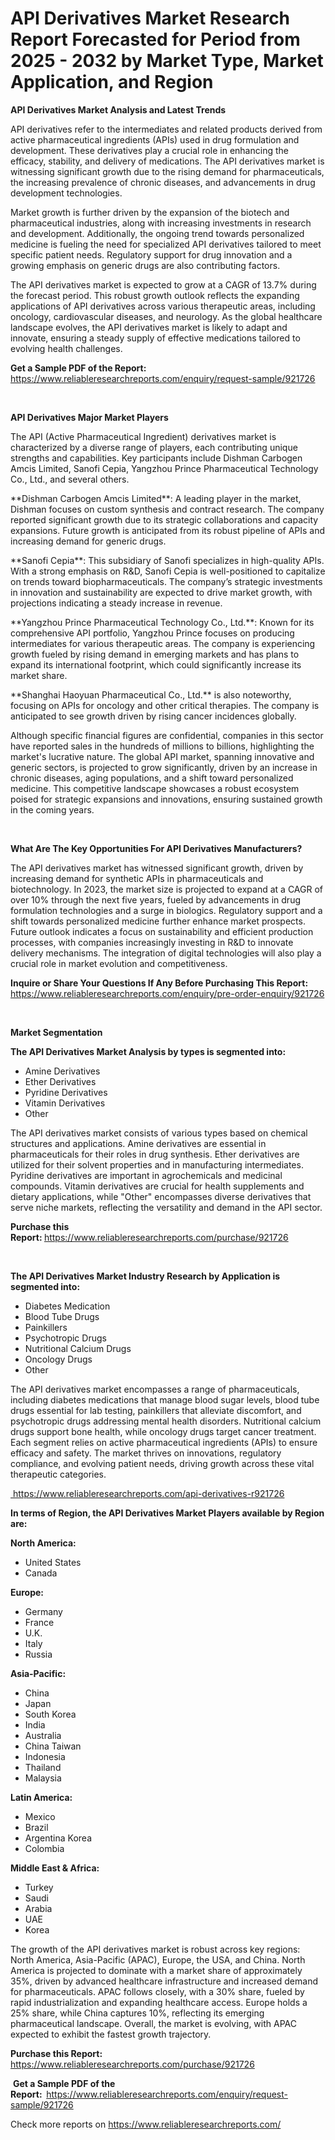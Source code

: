<p><h1>API Derivatives Market Research Report Forecasted for Period from 2025 -  2032 by Market Type, Market Application, and Region</h1></p><p><strong>API Derivatives Market Analysis and Latest Trends</strong></p>
<p><p>API derivatives refer to the intermediates and related products derived from active pharmaceutical ingredients (APIs) used in drug formulation and development. These derivatives play a crucial role in enhancing the efficacy, stability, and delivery of medications. The API derivatives market is witnessing significant growth due to the rising demand for pharmaceuticals, the increasing prevalence of chronic diseases, and advancements in drug development technologies.</p><p>Market growth is further driven by the expansion of the biotech and pharmaceutical industries, along with increasing investments in research and development. Additionally, the ongoing trend towards personalized medicine is fueling the need for specialized API derivatives tailored to meet specific patient needs. Regulatory support for drug innovation and a growing emphasis on generic drugs are also contributing factors.</p><p>The API derivatives market is expected to grow at a CAGR of 13.7% during the forecast period. This robust growth outlook reflects the expanding applications of API derivatives across various therapeutic areas, including oncology, cardiovascular diseases, and neurology. As the global healthcare landscape evolves, the API derivatives market is likely to adapt and innovate, ensuring a steady supply of effective medications tailored to evolving health challenges.</p></p>
<p><strong>Get a Sample PDF of the Report:&nbsp;</strong> <a href="https://www.reliableresearchreports.com/enquiry/request-sample/921726?utm_campaign=2002&utm_medium=2&utm_source=Github&utm_content=ia&utm_term=01022025&utm_id=api-derivatives">https://www.reliableresearchreports.com/enquiry/request-sample/921726</a></p>
<p>&nbsp;</p>
<p><strong>API Derivatives Major Market Players</strong></p>
<p><p>The API (Active Pharmaceutical Ingredient) derivatives market is characterized by a diverse range of players, each contributing unique strengths and capabilities. Key participants include Dishman Carbogen Amcis Limited, Sanofi Cepia, Yangzhou Prince Pharmaceutical Technology Co., Ltd., and several others.</p><p>**Dishman Carbogen Amcis Limited**: A leading player in the market, Dishman focuses on custom synthesis and contract research. The company reported significant growth due to its strategic collaborations and capacity expansions. Future growth is anticipated from its robust pipeline of APIs and increasing demand for generic drugs.</p><p>**Sanofi Cepia**: This subsidiary of Sanofi specializes in high-quality APIs. With a strong emphasis on R&D, Sanofi Cepia is well-positioned to capitalize on trends toward biopharmaceuticals. The company’s strategic investments in innovation and sustainability are expected to drive market growth, with projections indicating a steady increase in revenue.</p><p>**Yangzhou Prince Pharmaceutical Technology Co., Ltd.**: Known for its comprehensive API portfolio, Yangzhou Prince focuses on producing intermediates for various therapeutic areas. The company is experiencing growth fueled by rising demand in emerging markets and has plans to expand its international footprint, which could significantly increase its market share.</p><p>**Shanghai Haoyuan Pharmaceutical Co., Ltd.** is also noteworthy, focusing on APIs for oncology and other critical therapies. The company is anticipated to see growth driven by rising cancer incidences globally.</p><p>Although specific financial figures are confidential, companies in this sector have reported sales in the hundreds of millions to billions, highlighting the market's lucrative nature. The global API market, spanning innovative and generic sectors, is projected to grow significantly, driven by an increase in chronic diseases, aging populations, and a shift toward personalized medicine. This competitive landscape showcases a robust ecosystem poised for strategic expansions and innovations, ensuring sustained growth in the coming years.</p></p>
<p>&nbsp;</p>
<p><strong>What Are The Key Opportunities For API Derivatives Manufacturers?</strong></p>
<p><p>The API derivatives market has witnessed significant growth, driven by increasing demand for synthetic APIs in pharmaceuticals and biotechnology. In 2023, the market size is projected to expand at a CAGR of over 10% through the next five years, fueled by advancements in drug formulation technologies and a surge in biologics. Regulatory support and a shift towards personalized medicine further enhance market prospects. Future outlook indicates a focus on sustainability and efficient production processes, with companies increasingly investing in R&D to innovate delivery mechanisms. The integration of digital technologies will also play a crucial role in market evolution and competitiveness.</p></p>
<p><strong>Inquire or Share Your Questions If Any Before Purchasing This Report:</strong> <a href="https://www.reliableresearchreports.com/enquiry/pre-order-enquiry/921726?utm_campaign=2002&utm_medium=2&utm_source=Github&utm_content=ia&utm_term=01022025&utm_id=api-derivatives">https://www.reliableresearchreports.com/enquiry/pre-order-enquiry/921726</a></p>
<p>&nbsp;</p>
<p><strong>Market Segmentation</strong></p>
<p><strong>The API Derivatives Market Analysis by types is segmented into:</strong></p>
<p><ul><li>Amine Derivatives</li><li>Ether Derivatives</li><li>Pyridine Derivatives</li><li>Vitamin Derivatives</li><li>Other</li></ul></p>
<p><p>The API derivatives market consists of various types based on chemical structures and applications. Amine derivatives are essential in pharmaceuticals for their roles in drug synthesis. Ether derivatives are utilized for their solvent properties and in manufacturing intermediates. Pyridine derivatives are important in agrochemicals and medicinal compounds. Vitamin derivatives are crucial for health supplements and dietary applications, while "Other" encompasses diverse derivatives that serve niche markets, reflecting the versatility and demand in the API sector.</p></p>
<p><strong>Purchase this Report:&nbsp;</strong><a href="https://www.reliableresearchreports.com/purchase/921726?utm_campaign=2002&utm_medium=2&utm_source=Github&utm_content=ia&utm_term=01022025&utm_id=api-derivatives">https://www.reliableresearchreports.com/purchase/921726</a></p>
<p>&nbsp;</p>
<p><strong>The API Derivatives Market Industry Research by Application is segmented into:</strong></p>
<p><ul><li>Diabetes Medication</li><li>Blood Tube Drugs</li><li>Painkillers</li><li>Psychotropic Drugs</li><li>Nutritional Calcium Drugs</li><li>Oncology Drugs</li><li>Other</li></ul></p>
<p><p>The API derivatives market encompasses a range of pharmaceuticals, including diabetes medications that manage blood sugar levels, blood tube drugs essential for lab testing, painkillers that alleviate discomfort, and psychotropic drugs addressing mental health disorders. Nutritional calcium drugs support bone health, while oncology drugs target cancer treatment. Each segment relies on active pharmaceutical ingredients (APIs) to ensure efficacy and safety. The market thrives on innovations, regulatory compliance, and evolving patient needs, driving growth across these vital therapeutic categories.</p></p>
<p><a href="https://www.reliableresearchreports.com/api-derivatives-r921726?utm_campaign=2002&utm_medium=2&utm_source=Github&utm_content=ia&utm_term=01022025&utm_id=api-derivatives">&nbsp;https://www.reliableresearchreports.com/api-derivatives-r921726</a></p>
<p><strong>In terms of Region, the API Derivatives Market Players available by Region are:</strong></p>
<p>
    <p> <strong> North America: </strong>
        <ul>
            <li>United States</li>
            <li>Canada</li>
        </ul>
        </p> 
    <p> <strong> Europe: </strong>
        <ul>
            <li>Germany</li>
            <li>France</li>
            <li>U.K.</li>
            <li>Italy</li>
            <li>Russia</li>
        </ul>
        </p> 
    <p> <strong> Asia-Pacific: </strong>
        <ul>
            <li>China</li>
            <li>Japan</li>
            <li>South Korea</li>
            <li>India</li>
            <li>Australia</li>
            <li>China Taiwan</li>
            <li>Indonesia</li>
            <li>Thailand</li>
            <li>Malaysia</li>
        </ul>
        </p> 
    <p> <strong> Latin America: </strong>
        <ul>
            <li>Mexico</li>
            <li>Brazil</li>
            <li>Argentina Korea</li>
            <li>Colombia</li>
        </ul>
        </p> 
    <p> <strong> Middle East & Africa: </strong>
        <ul>
            <li>Turkey</li>
            <li>Saudi</li>
            <li>Arabia</li>
            <li>UAE</li>
            <li>Korea</li>
        </ul>
    </p>
    </p>
<p><p>The growth of the API derivatives market is robust across key regions: North America, Asia-Pacific (APAC), Europe, the USA, and China. North America is projected to dominate with a market share of approximately 35%, driven by advanced healthcare infrastructure and increased demand for pharmaceuticals. APAC follows closely, with a 30% share, fueled by rapid industrialization and expanding healthcare access. Europe holds a 25% share, while China captures 10%, reflecting its emerging pharmaceutical landscape. Overall, the market is evolving, with APAC expected to exhibit the fastest growth trajectory.</p></p>
<p><strong>Purchase this Report: </strong><a href="https://www.reliableresearchreports.com/purchase/921726?utm_campaign=2002&utm_medium=2&utm_source=Github&utm_content=ia&utm_term=01022025&utm_id=api-derivatives">https://www.reliableresearchreports.com/purchase/921726</a></p>
<p>&nbsp;<strong>Get a Sample PDF of the Report:&nbsp;&nbsp;</strong><a href="https://www.reliableresearchreports.com/enquiry/request-sample/921726?utm_campaign=2002&utm_medium=2&utm_source=Github&utm_content=ia&utm_term=01022025&utm_id=api-derivatives">https://www.reliableresearchreports.com/enquiry/request-sample/921726</a></p>
<p><strong></strong></p>
<p>Check more reports on <a href="https://www.reliableresearchreports.com/?utm_campaign=2002&utm_medium=2&utm_source=Github&utm_content=ia&utm_term=01022025&utm_id=api-derivatives">https://www.reliableresearchreports.com/</a></p>